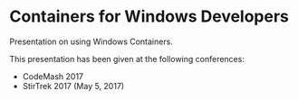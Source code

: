 # Containers for Windows Developers
Presentation on using Windows Containers.

This presentation has been given at the following conferences:
* CodeMash 2017
* StirTrek 2017 (May 5, 2017)
